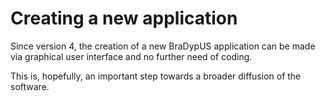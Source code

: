# Creating a new application

Since version 4, the creation of a new BraDypUS application can
be made via graphical user interface and no further need of coding.

This is, hopefully, an important step towards a broader diffusion of the software.
